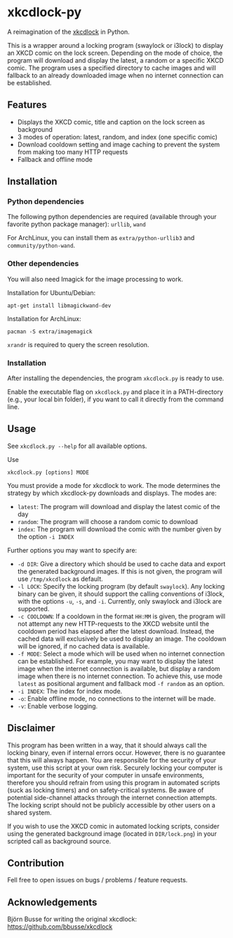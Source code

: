 # xkcdlock-py
A reimagination of the [xkcdlock](https://github.com/bbusse/xkcdlock) in Python.

This is a wrapper around a locking program (swaylock or i3lock) to display an XKCD comic on the lock screen.
Depending on the mode of choice, the program will download and display the latest, a random or a specific XKCD comic.
The program uses a specified directory to cache images and will fallback to an already downloaded image when no internet connection can be established.

## Features

* Displays the XKCD comic, title and caption on the lock screen as background
* 3 modes of operation: latest, random, and index (one specific comic)
* Download cooldown setting and image caching to prevent the system from making too many HTTP requests
* Fallback and offline mode

## Installation

### Python dependencies
The following python dependencies are required (available through your favorite python package manager):
`urllib`, `wand`

For ArchLinux, you can install them as `extra/python-urllib3` and `community/python-wand`.

### Other dependencies
You will also need Imagick for the image processing to work.

Installation for Ubuntu/Debian:
```
apt-get install libmagickwand-dev
```

Installation for ArchLinux:
```
pacman -S extra/imagemagick
```

`xrandr` is required to query the screen resolution.

### Installation

After installing the dependencies, the program `xkcdlock.py` is ready to use.

Enable the executable flag on `xkcdlock.py` and place it in a PATH-directory (e.g., your local bin folder), if you want to call it directly from the command line.

## Usage

See `xkcdlock.py --help` for all available options.

Use
```
xkcdlock.py [options] MODE
```
You must provide a mode for xkcdlock to work.
The mode determines the strategy by which xkcdlock-py downloads and displays.
The modes are:

* `latest`: The program will download and display the latest comic of the day
* `random`: The program will choose a random comic to download
* `index`: The program will download the comic with the number given by the option `-i INDEX`

Further options you may want to specify are:

* `-d DIR`: Give a directory which should be used to cache data and export the generated background images. If this is not given, the program will use `/tmp/xkcdlock` as default.
* `-l LOCK`: Specify the locking program (by default `swaylock`). Any locking binary can be given, it should support the calling conventions of i3lock, with the options `-u`, `-s`, and `-i`. Currently, only swaylock and i3lock are supported.
* `-c COOLDOWN`: If a cooldown in the format `HH:MM` is given, the program will not attempt any new HTTP-requests to the XKCD website until the cooldown period has elapsed after the latest download. Instead, the cached data will exclusively be used to display an image. The cooldown will be ignored, if no cached data is available.
* `-f MODE`: Select a mode which will be used when no internet connection can be established. For example, you may want to display the latest image when the internet connection is available, but display a random image when there is no internet connection. To achieve this, use mode `latest` as positional argument and fallback mod `-f random` as an option.
* `-i INDEX`: The index for index mode.
* `-o`: Enable offline mode, no connections to the internet will be made.
* `-v`: Enable verbose logging.

## Disclaimer

This program has been written in a way, that it should always call the locking binary, even if internal errors occur.
However, there is no guarantee that this will always happen.
You are responsible for the security of your system, use this script at your own risk.
Securely locking your computer is important for the security of your computer in unsafe environments, therefore you should refrain from using this program in automated scripts (suck as locking timers) and on safety-critical systems.
Be aware of potential side-channel attacks through the internet connection attempts.
The locking script should not be publicly accessible by other users on a shared system.

If you wish to use the XKCD comic in automated locking scripts, consider using the generated background image (located in `DIR/lock.png`) in your scripted call as background source.

## Contribution

Fell free to open issues on bugs / problems / feature requests.

## Acknowledgements

Björn Busse for writing the original xkcdlock: https://github.com/bbusse/xkcdlock
